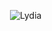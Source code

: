 ![Lydia](data:image/svg+xml,%3Csvg%20xmlns='http://www.w3.org/2000/svg'%20viewBox='0%200%200%200'%3E%3C/svg%3E)![Lydia](https://www.lydia-app.com/wp-content/uploads/2021/06/logo-white.svg)